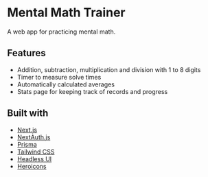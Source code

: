 # Mental Math Trainer
A web app for practicing mental math.

## Features
- Addition, subtraction, multiplication and division with 1 to 8 digits
- Timer to measure solve times
- Automatically calculated averages
- Stats page for keeping track of records and progress

## Built with
- [Next.js](https://nextjs.org)
- [NextAuth.js](https://next-auth.js.org)
- [Prisma](https://www.prisma.io)
- [Tailwind CSS](https://tailwindcss.com)
- [Headless UI](https://headlessui.dev)
- [Heroicons](https://heroicons.com)
